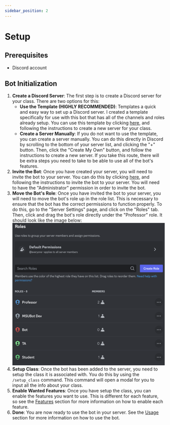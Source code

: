 ```yaml
---
sidebar_position: 2
---
```


# Setup

## Prerequisites
- Discord account

## Bot Initialization
1. **Create a Discord Server**: The first step is to create a Discord server for your class. There are two options for this:
    - **Use the Template (HIGHLY RECOMMENDED)**: Templates a quick and easy way to set up a Discord server. I created a template specifically for use with this bot that has all of the channels and roles already setup. You can use this template by clicking [here](https://discord.new/W8bpRmDXXEnh), and following the instructions to create a new server for your class.
    - **Create a Server Manually**: If you do not want to use the template, you can create a server manually. You can do this directly in Discord by scrolling to the bottom of your server list, and clicking the "+" button. Then, click the "Create My Own" button, and follow the instructions to create a new server. If you take this route, there will be extra steps you need to take to be able to use all of the bot's features.
2. **Invite the Bot**: Once you have created your server, you will need to invite the bot to your server. You can do this by clicking [here](https://discord.com/api/oauth2/authorize?client_id=1084319907338010774&permissions=8&scope=bot), and following the instructions to invite the bot to your server. You will need to have the "Administrator" permission in order to invite the bot.
3. **Move the Bot's Role**: Once you have invited the bot to your server, you will need to move the bot's role up in the role list. This is necessary to ensure that the bot has the correct permissions to function properly. To do this, go to the "Server Settings" page, and click on the "Roles" tab. Then, click and drag the bot's role directly under the "Professor" role. It should look like the image below:
![Discord role list](img/discord-role-list.png)
4. **Setup Class**: Once the bot has been added to the server, you need to setup the class it is associated with. You do this by using the `/setup_class` command. This command will open a modal for you to input all the info about your class.
5. **Enable Wanted Features**: Once you have setup the class, you can enable the features you want to use. This is different for each feature, so see the [Features](/docs/usage/Professors/features) section for more information on how to enable each feature.
6. **Done**: You are now ready to use the bot in your server. See the [Usage](/docs/usage/Professors/usage) section for more information on how to use the bot.

